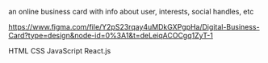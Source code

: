 an online business card with info about user, interests, social handles, etc

https://www.figma.com/file/Y2pS23rqay4uMDkGXPgpHa/Digital-Business-Card?type=design&node-id=0%3A1&t=deLeiqACOCgq1ZyT-1

HTML
CSS
JavaScript
React.js
